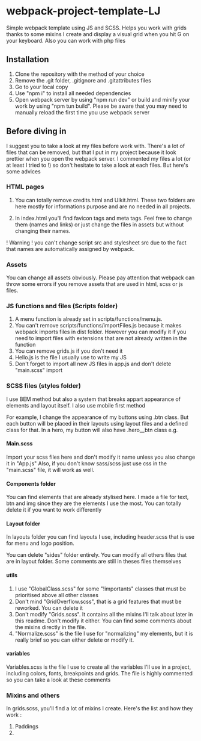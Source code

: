 # webpack-project-template-LJ
Simple webpack template using JS and SCSS. 
Helps you work with grids thanks to some mixins I create and display a visual grid when you hit G on your keyboard.
Also you can work with php files

## Installation
1. Clone the repository with the method of your choice
2. Remove the .git folder, .gitignore and .gitattributes files
3. Go to your local copy
4. Use "npm i" to install all needed dependencies
5. Open webpack server by using "npm run dev" or build and minify your work by using "npm tun build". Please be aware that you may need to manually reload the first time you use webpack server

## Before diving in
I suggest you to take a look at my files before work with. There's a lot of files that can be removed, but that I put in my project because it look prettier when you open the webpack server.
I commented my files a lot (or at least I tried to !) so don't hesitate to take a look at each files. But here's some advices

### HTML pages
1. You can totally remove credits.html and UIkit.html. These two folders are here mostly for informations purpose and are no needed in all projects.

2. In index.html <head> you'll find favicon tags and meta tags. Feel free to change them (names and links) or just change the files in assets but without changing their names.


! Warning ! you can't change script src and stylesheet src due to the fact that names are automatically assigned by webpack.

### Assets
You can change all assets obviously. Please pay attention that webpack can throw some errors if you remove assets that are used in html, scss or js files.

### JS functions and files (Scripts folder)

1. A menu function is already set in scripts/functions/menu.js.
2. You can't remove scripts/functions/importFiles.js because it makes webpack imports files in dist folder. However you can modify it if you need to import files with extensions that are not already written in the function
3. You can remove grids.js if you don't need it
4. Hello.js is the file I usually use to write my JS
5. Don't forget to import all new JS files in app.js and don't delete "main.scss" import


### SCSS files (styles folder)
I use BEM method but also a system that breaks appart appearance of elements and layout itself. I also use mobile first method

For example, I change the appearance of my buttons using .btn class. But each button will be placed in their layouts using layout files and a defined class for that. In a hero, my button will also have .hero__btn class e.g.

#### Main.scss
Import your scss files here and don't modify it name unless you also change it in "App.js"
Also, if you don't know sass/scss just use css in the "main.scss" file, it will work as well.

#### Components folder
You can find elements that are already stylised here. I made a file for text, btn and img since they are the elements I use the most. You can totally delete it if you want to work differently

#### Layout folder
In layouts folder you can find layouts I use, including header.scss that is use for menu and logo position.

You can delete "sides" folder entirely.
You can modify all others files that are in layout folder. Some comments are still in theses files themselves

#### utils
1. I use "GlobalClass.scss" for some "!importants" classes that must be prioritised above all other classes
2. Don't mind "GridOverflow.scss", that is a grid features that must be reworked. You can delete it
3. Don't modify "Grids.scss". It contains all the mixins I'll talk about later in this readme. Don't modify it either. You can find some comments about the mixins directly in the file.
4. "Normalize.scss" is the file I use for "normalizing" my elements, but it is really brief so you can either delete or modify it.

#### variables
Variables.scss is the file I use to create all the variables I'll use in a project, including colors, fonts, breakpoints and grids. The file is highly commented so you can take a look at these comments

### Mixins and others
In grids.scss, you'll find a lot of mixins I create.
Here's the list and how they work :

1. Paddings
  1. 

